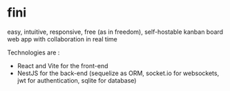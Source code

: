# fini
easy, intuitive, responsive, free (as in freedom), self-hostable kanban board web app with collaboration in real time

Technologies are :
- React and Vite for the front-end
- NestJS for the back-end (sequelize as ORM, socket.io for websockets, jwt for authentication, sqlite for database)
